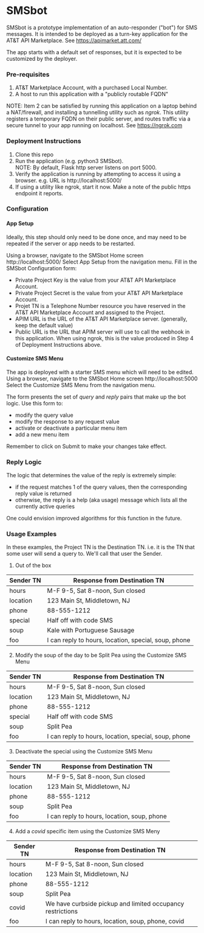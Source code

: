 SMSbot
======
SMSbot is a prototype implementation of an auto-responder ("bot") for SMS messages.  It is intended to be deployed as a turn-key application for the AT&T API Marketplace.  See https://apimarket.att.com/ 

The app starts with a default set of responses, but it is expected to be customized by the deployer.

### Pre-requisites
1. AT&T Marketplace Account, with a purchased Local Number.
2. A host to run this application with a "publicly routable FQDN"

NOTE: Item 2 can be satisfied by running this application on a laptop behind a NAT/firewall, and installing a tunnelling utility such as *ngrok*.  This utility registers a temporary FQDN on their public server, and routes traffic via a secure tunnel to your app running on localhost.  See https://ngrok.com

### Deployment Instructions
1. Clone this repo
2. Run the application  (e.g. python3 SMSbot).  
NOTE: By default, Flask http server listens on port 5000.
3. Verify the application is running by attempting to access it using a browser.  e.g. URL is http://localhost:5000/
4. If using a utility like ngrok, start it now.  Make a note of the public https endpoint it reports.

### Configuration

#### App Setup

Ideally, this step should only need to be done once, and may need to be repeated if the server or app needs to be restarted.

Using a browser, navigate to the SMSbot Home screen http://localhost:5000/
Select App Setup from the navigation menu.
Fill in the SMSbot Configuration form:
- Private Project Key is the value from your AT&T API Marketplace Account.
- Private Project Secret is the value from your AT&T API Marketplace Account.
- Projet TN is a Telephone Number resource you have reserved in the AT&T API Marketplace Account and assigned to the Project.
- APIM URL is the URL of the AT&T API Marketplace server.  (generally, keep the default value)
- Public URL is the URL that APIM server will use to call the webhook in this application.  When using ngrok, this is the value produced in Step 4 of Deployment Instructions above. 

#### Customize SMS Menu
The app is deployed with a starter SMS menu which will need to be edited.
Using a browser, navigate to the SMSbot Home screen http://localhost:5000
Select the Customize SMS Menu from the navigation menu.

The form presents the set of *query* and *reply* pairs that make up the bot logic.
Use this form to:
- modify the query value
- modify the response to any request value
- activate or deactivate a particular menu item
- add a new menu item 

Remember to click on Submit to make your changes take effect.
### Reply Logic
The logic that determines the value of the reply is extremely simple:
- if the request matches 1 of the query values, then the corresponding reply value is returned
- otherwise, the reply is a help (aka usage) message which lists all the currently active queries

One could envision improved algorithms for this function in the future.

### Usage Examples

In these examples, the Project TN is the Destination TN.  i.e. it is the TN that some user will send a query to.  We'll call that user the Sender.

1. Out of the box

| Sender TN | Response from Destination TN |
|----|----|
| hours | M-F 9-5, Sat 8-noon, Sun closed |
| location | 123 Main St, Middletown, NJ |
| phone | 88-555-1212 |
| special | Half off with code SMS |
| soup | Kale with Portuguese Sausage |
| foo | I can reply to hours, location, special, soup, phone |

2. Modify the soup of the day to be Split Pea using the Customize SMS Menu

| Sender TN | Response from Destination TN |
|----|----|
| hours | M-F 9-5, Sat 8-noon, Sun closed |
| location | 123 Main St, Middletown, NJ |
| phone | 88-555-1212 |
| special | Half off with code SMS |
| soup | Split Pea |
| foo | I can reply to hours, location, special, soup, phone |
   
3.  Deactivate the special using the Customize SMS Menu

| Sender TN | Response from Destination TN |
|----|----|
| hours | M-F 9-5, Sat 8-noon, Sun closed |
| location | 123 Main St, Middletown, NJ |
| phone | 88-555-1212 |
| soup | Split Pea |
| foo | I can reply to hours, location, soup, phone |

4. Add a *covid* specific item using the Customize SMS Meny

| Sender TN | Response from Destination TN |
|----|----|
| hours | M-F 9-5, Sat 8-noon, Sun closed |
| location | 123 Main St, Middletown, NJ |
| phone | 88-555-1212 |
| soup | Split Pea |
| covid | We have curbside pickup and limited occupancy restrictions |
| foo | I can reply to hours, location, soup, phone, covid |